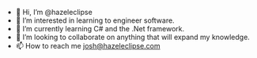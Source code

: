 - 👋 Hi, I’m @hazeleclipse
- 👀 I’m interested in learning to engineer software.
- 🌱 I’m currently learning C# and the .Net framework.
- 💞️ I’m looking to collaborate on anything that will expand my knowledge.
- 📫 How to reach me josh@hazeleclipse.com

<!---
hazeleclipse/hazeleclipse is a ✨ special ✨ repository because its `README.md` (this file) appears on your GitHub profile.
You can click the Preview link to take a look at your changes.
--->
